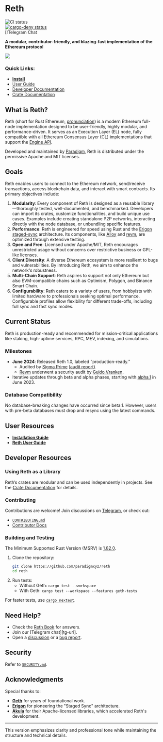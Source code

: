 # Reth  

[![CI status](https://github.com/paradigmxyz/reth/workflows/unit/badge.svg)][gh-ci]  
[![cargo-deny status](https://github.com/paradigmxyz/reth/workflows/deny/badge.svg)][gh-deny]  
[!Telegram Chat

**A modular, contributor-friendly, and blazing-fast implementation of the Ethereum protocol**  

![](./assets/reth-prod.png)  

### Quick Links:  
- **[Install](https://paradigmxyz.github.io/reth/installation/installation.html)**  
- [User Guide](https://reth.rs)  
- [Developer Documentation](./docs)  
- [Crate Documentation](https://reth.rs/docs)  

[gh-ci]: https://github.com/paradigmxyz/reth/actions/workflows/unit.yml  
[gh-deny]: https://github.com/paradigmxyz/reth/actions/workflows/deny.yml  
[tg-badge]: https://img.shields.io/endpoint?color=neon&logo=telegram&label=chat&url=https%3A%2F%2Ftg.sumanjay.workers.dev%2Fparadigm%5Freth  

## What is Reth?  

Reth (short for Rust Ethereum, [pronunciation](https://twitter.com/kelvinfichter/status/1597653609411268608)) is a modern Ethereum full-node implementation designed to be user-friendly, highly modular, and performance-driven. It serves as an Execution Layer (EL) node, fully compatible with all Ethereum Consensus Layer (CL) implementations that support the [Engine API](https://github.com/ethereum/execution-apis/tree/a0d03086564ab1838b462befbc083f873dcf0c0f/src/engine).  

Developed and maintained by [Paradigm](https://paradigm.xyz/), Reth is distributed under the permissive Apache and MIT licenses.  

## Goals  

Reth enables users to connect to the Ethereum network, send/receive transactions, access blockchain data, and interact with smart contracts. Its primary objectives include:  

1. **Modularity**: Every component of Reth is designed as a reusable library—thoroughly tested, well-documented, and benchmarked. Developers can import its crates, customize functionalities, and build unique use cases. Examples include creating standalone P2P networks, interacting directly with the node database, or unbundling specific features.  
2. **Performance**: Reth is engineered for speed using Rust and the [Erigon staged-sync](https://erigon.substack.com/p/erigon-stage-sync-and-control-flows) architecture. Its components, like [Alloy](https://github.com/alloy-rs/alloy/) and [revm](https://github.com/bluealloy/revm/), are optimized through extensive testing.  
3. **Open and Free**: Licensed under Apache/MIT, Reth encourages unrestricted usage without concerns over restrictive business or GPL-like licenses.  
4. **Client Diversity**: A diverse Ethereum ecosystem is more resilient to bugs and vulnerabilities. By introducing Reth, we aim to enhance the network's robustness.  
5. **Multi-Chain Support**: Reth aspires to support not only Ethereum but also EVM-compatible chains such as Optimism, Polygon, and Binance Smart Chain.  
6. **Configurability**: Reth caters to a variety of users, from hobbyists with limited hardware to professionals seeking optimal performance. Configurable profiles allow flexibility for different trade-offs, including full sync and fast sync modes.  

## Current Status  

Reth is production-ready and recommended for mission-critical applications like staking, high-uptime services, RPC, MEV, indexing, and simulations.  

### Milestones  
- **June 2024**: Released Reth 1.0, labeled “production-ready.”  
  - Audited by [Sigma Prime](https://sigmaprime.io/) ([audit report](./audit/sigma_prime_audit_v2.pdf)).  
  - [Revm](https://github.com/bluealloy/revm/) underwent a security audit by [Guido Vranken](https://twitter.com/guidovranken).  
- Iterative updates through beta and alpha phases, starting with [alpha.1](https://github.com/paradigmxyz/reth/releases/tag/v0.1.0-alpha.1) in June 2023.  

### Database Compatibility  

No database-breaking changes have occurred since beta.1. However, users with pre-beta databases must drop and resync using the latest commands.  

## User Resources  

- **[Installation Guide](https://paradigmxyz.github.io/reth/installation/installation.html)**  
- **[Reth User Guide](https://reth.rs)**  

## Developer Resources  

### Using Reth as a Library  

Reth’s crates are modular and can be used independently in projects. See the [Crate Documentation](https://reth.rs/docs) for details.  

### Contributing  

Contributions are welcome! Join discussions on [Telegram](https://t.me/paradigm_reth), or check out:  
- [`CONTRIBUTING.md`](./CONTRIBUTING.md)  
- [Contributor Docs](./docs)  

### Building and Testing  

The Minimum Supported Rust Version (MSRV) is [1.82.0](https://blog.rust-lang.org/2024/10/17/Rust-1.82.0.html).  

1. Clone the repository:  
   ```sh
   git clone https://github.com/paradigmxyz/reth
   cd reth
   ```  
2. Run tests:  
   - Without Geth: `cargo test --workspace`  
   - With Geth: `cargo test --workspace --features geth-tests`  

For faster tests, use [`cargo nextest`](https://nexte.st/).  

## Need Help?  

- Check the [Reth Book](https://paradigmxyz.github.io/reth/) for answers.  
- Join our [Telegram chat][tg-url].  
- Open a [discussion](https://github.com/paradigmxyz/reth/discussions/new) or a [bug report](https://github.com/paradigmxyz/reth/issues/new).  

## Security  

Refer to [`SECURITY.md`](./SECURITY.md).  

## Acknowledgments  

Special thanks to:  
- **[Geth](https://github.com/ethereum/go-ethereum)** for years of foundational work.  
- **[Erigon](https://github.com/ledgerwatch/erigon)** for pioneering the "Staged Sync" architecture.  
- **[Akula](https://github.com/akula-bft/akula/)** for their Apache-licensed libraries, which accelerated Reth's development.  

---

This version emphasizes clarity and professional tone while maintaining the structure and technical details.
